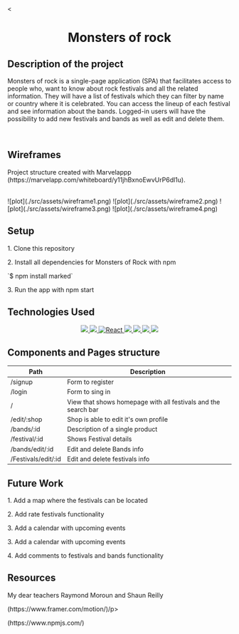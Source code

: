<<h1 align="center"> <strong>Monsters of rock</strong></h1>

## Description of the project

<p> Monsters of rock is a single-page application (SPA) that facilitates access to people who, want to know about rock festivals and all the related information. They will have a list of festivals which they can filter by name or country where it is celebrated. You can access the lineup of each festival and see information about the bands. Logged-in users will have the possibility to add new festivals and bands as well as edit and delete them. <p>

<br>

## Wireframes

<p>
  Project structure created with Marvelappp (https://marvelapp.com/whiteboard/y11jhBxnoEwvUrP6dl1u).
</p>
<br>
![plot](./src/assets/wireframe1.png)
![plot](./src/assets/wireframe2.png)
![plot](./src/assets/wireframe3.png)
![plot](./src/assets/wireframe4.png)
<br>

## Setup

<p>1. Clone this repository </p>
<p>2. Install all dependencies for Monsters of Rock with npm
<p>`$ npm install marked`</p>
<p>3. Run the app with npm start </p>

## Technologies Used

<p align="center">
   <a href="https://www.npmjs.com/">
     <img src="https://img.shields.io/badge/npm-v8.3.1-brightgreen" />
   </a>
   <a href="https://nodejs.org/en/">
     <img src="https://img.shields.io/badge/Node.js-v17.4.0-brightgreen" />
   </a>
   <a href="https://es.reactjs.org/">
    <img alt="React" src="https://img.shields.io/badge/React-v18.1.0-brightgreen" target="_blank" />
   </a>
   <a href="https://v5.reactrouter.com/">
    <img src="https://img.shields.io/badge/react%20router%20dom-v6.3.0-brightgreen" />
   </a>
    <a href="https://ant.design/">
    <img src="https://img.shields.io/badge/antd-v4.21.2-brightgreen" />
   </a>
   <a href="https://www.framer.com/motion/">
    <img src="https://img.shields.io/badge/framer%20motion-v6.3.11-brightgreen">
   </a>
     <a href="https://www.npmjs.com/package/react-multi-select-component">
    <img src="https://img.shields.io/badge/react%20multi%20select%20component-v4.2.9-brightgreen">
   </a>
</p>

## Components and Pages structure

| Path                | Description                                                    |
| ------------------- | -------------------------------------------------------------- |
| /signup             | Form to register                                               |
| /login              | Form to sing in                                                |
| /                   | View that shows homepage with all festivals and the search bar |
| /edit/:shop         | Shop is able to edit it's own profile                          |
| /bands/:id          | Description of a single product                                |
| /festival/:id       | Shows Festival details                                         |
| /bands/edit/:id     | Edit and delete Bands info                                     |
| /Festivals/edit/:id | Edit and delete festivals info                                 |

## Future Work

<p>1. Add a map where the festivals can be located </p>
<p>2. Add rate festivals functionality </p>
<p>3. Add a calendar with upcoming events </p>
<p>3. Add a calendar with upcoming events </p>
<p>4. Add comments to festivals and bands functionality </p>

## Resources

<p>My dear teachers Raymond Moroun and Shaun Reilly</p>
<p>(https://www.framer.com/motion/)/p>
<p>(https://www.npmjs.com/) </p>
